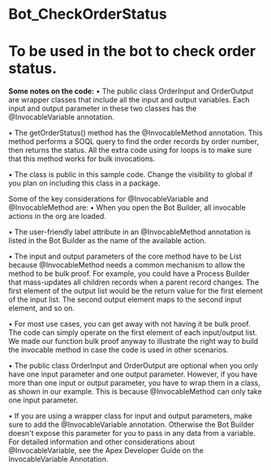 # Bot_CheckOrderStatus
<h1>To be used in the bot to check order status.</h1>

<b>Some notes on the code:</b>
• The public class OrderInput and OrderOutput are wrapper classes that include all the input and output variables. Each
input and output parameter in these two classes has the @InvocableVariable annotation.

• The getOrderStatus() method has the @InvocableMethod annotation. This method performs a SOQL query to
find the order records by order number, then returns the status. All the extra code using for loops is to make sure that this
method works for bulk invocations.

• The class is public in this sample code. Change the visibility to global if you plan on including this class in a package.


Some of the key considerations for @InvocableVariable and @InvocableMethod are:
• When you open the Bot Builder, all invocable actions in the org are loaded.

• The user-friendly label attribute in an @InvocableMethod annotation is listed in the Bot Builder as the name of the available
action.

• The input and output parameters of the core method have to be List<DataType> because @InvocableMethod needs
a common mechanism to allow the method to be bulk proof. For example, you could have a Process Builder that mass-updates
all children records when a parent record changes. The first element of the output list would be the return value for the first
element of the input list. The second output element maps to the second input element, and so on.
  
• For most use cases, you can get away with not having it be bulk proof. The code can simply operate on the first element of each
input/output list. We made our function bulk proof anyway to illustrate the right way to build the invocable method in case the
code is used in other scenarios.
  
• The public class OrderInput and OrderOutput are optional when you only have one input parameter and one output
parameter. However, if you have more than one input or output parameter, you have to wrap them in a class, as shown in our
example. This is because @InvocableMethod can only take one input parameter. 
  
• If you are using a wrapper class for input and output parameters, make sure to add the @InvocableVariable annotation.
Otherwise the Bot Builder doesn't expose this parameter for you to pass in any data from a variable. For detailed information
and other considerations about @InvocableVariable, see the Apex Developer Guide on the InvocableVariable
Annotation.
  
